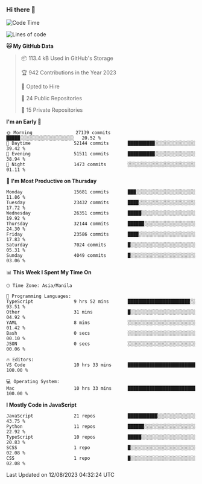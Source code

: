 ### Hi there 👋

<!--START_SECTION:waka-->
![Code Time](http://img.shields.io/badge/Code%20Time-357%20hrs%2022%20mins-blue)

![Lines of code](https://img.shields.io/badge/From%20Hello%20World%20I%27ve%20Written-58.1%20million%20lines%20of%20code-blue)

**🐱 My GitHub Data** 

> 📦 113.4 kB Used in GitHub's Storage 
 > 
> 🏆 942 Contributions in the Year 2023
 > 
> 💼 Opted to Hire
 > 
> 📜 24 Public Repositories 
 > 
> 🔑 15 Private Repositories 
 > 
**I'm an Early 🐤** 

```text
🌞 Morning                27139 commits       █████░░░░░░░░░░░░░░░░░░░░   20.52 % 
🌆 Daytime                52144 commits       ██████████░░░░░░░░░░░░░░░   39.42 % 
🌃 Evening                51511 commits       ██████████░░░░░░░░░░░░░░░   38.94 % 
🌙 Night                  1473 commits        ░░░░░░░░░░░░░░░░░░░░░░░░░   01.11 % 
```
📅 **I'm Most Productive on Thursday** 

```text
Monday                   15681 commits       ███░░░░░░░░░░░░░░░░░░░░░░   11.86 % 
Tuesday                  23432 commits       ████░░░░░░░░░░░░░░░░░░░░░   17.72 % 
Wednesday                26351 commits       █████░░░░░░░░░░░░░░░░░░░░   19.92 % 
Thursday                 32144 commits       ██████░░░░░░░░░░░░░░░░░░░   24.30 % 
Friday                   23586 commits       ████░░░░░░░░░░░░░░░░░░░░░   17.83 % 
Saturday                 7024 commits        █░░░░░░░░░░░░░░░░░░░░░░░░   05.31 % 
Sunday                   4049 commits        █░░░░░░░░░░░░░░░░░░░░░░░░   03.06 % 
```


📊 **This Week I Spent My Time On** 

```text
🕑︎ Time Zone: Asia/Manila

💬 Programming Languages: 
TypeScript               9 hrs 52 mins       ███████████████████████░░   93.51 % 
Other                    31 mins             █░░░░░░░░░░░░░░░░░░░░░░░░   04.92 % 
YAML                     8 mins              ░░░░░░░░░░░░░░░░░░░░░░░░░   01.42 % 
Bash                     0 secs              ░░░░░░░░░░░░░░░░░░░░░░░░░   00.10 % 
JSON                     0 secs              ░░░░░░░░░░░░░░░░░░░░░░░░░   00.06 % 

🔥 Editors: 
VS Code                  10 hrs 33 mins      █████████████████████████   100.00 % 

💻 Operating System: 
Mac                      10 hrs 33 mins      █████████████████████████   100.00 % 
```

**I Mostly Code in JavaScript** 

```text
JavaScript               21 repos            ███████████░░░░░░░░░░░░░░   43.75 % 
Python                   11 repos            ██████░░░░░░░░░░░░░░░░░░░   22.92 % 
TypeScript               10 repos            █████░░░░░░░░░░░░░░░░░░░░   20.83 % 
SCSS                     1 repo              █░░░░░░░░░░░░░░░░░░░░░░░░   02.08 % 
CSS                      1 repo              █░░░░░░░░░░░░░░░░░░░░░░░░   02.08 % 
```




 Last Updated on 12/08/2023 04:32:24 UTC
<!--END_SECTION:waka-->
